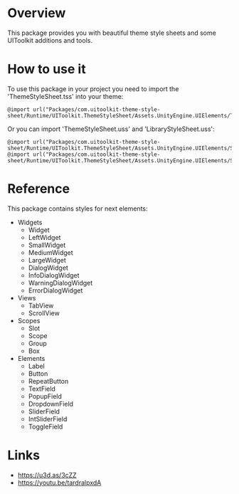 # Overview
This package provides you with beautiful theme style sheets and some UIToolkit additions and tools.

# How to use it
To use this package in your project you need to import the 'ThemeStyleSheet.tss' into your theme:
```
@import url("Packages/com.uitoolkit-theme-style-sheet/Runtime/UIToolkit.ThemeStyleSheet/Assets.UnityEngine.UIElements/ThemeStyleSheets/ThemeStyleSheet.tss")
```

Or you can import 'ThemeStyleSheet.uss' and 'LibraryStyleSheet.uss':
```
@import url("Packages/com.uitoolkit-theme-style-sheet/Runtime/UIToolkit.ThemeStyleSheet/Assets.UnityEngine.UIElements/StyleSheets/ThemeStyleSheet.uss");
@import url("Packages/com.uitoolkit-theme-style-sheet/Runtime/UIToolkit.ThemeStyleSheet/Assets.UnityEngine.UIElements/StyleSheets/LibraryStyleSheet.uss");
```

# Reference
This package contains styles for next elements:
- Widgets
    - Widget
    - LeftWidget
    - SmallWidget
    - MediumWidget
    - LargeWidget
    - DialogWidget
    - InfoDialogWidget
    - WarningDialogWidget
    - ErrorDialogWidget
- Views
    - TabView
    - ScrollView
- Scopes
    - Slot
    - Scope
    - Group
    - Box
- Elements
    - Label
    - Button
    - RepeatButton
    - TextField
    - PopupField
    - DropdownField
    - SliderField
    - IntSliderField
    - ToggleField

# Links
- https://u3d.as/3cZZ
- https://youtu.be/tardralpxdA

